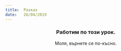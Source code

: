 ```yaml
---
title:  Разказ
date:   26/04/2019
---
```


### <center>Работим по този урок.</center>
<center>Моля, върнете се по-късно.</center>